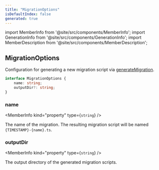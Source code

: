 ```yaml
---
title: "MigrationOptions"
isDefaultIndex: false
generated: true
---
```

<!-- This file was generated from the Vendure source. Do not modify. Instead, re-run the "docs:build" script -->
import MemberInfo from '@site/src/components/MemberInfo';
import GenerationInfo from '@site/src/components/GenerationInfo';
import MemberDescription from '@site/src/components/MemberDescription';


## MigrationOptions

<GenerationInfo sourceFile="packages/core/src/migrate.ts" sourceLine="19" packageName="@bb-vendure/core" />

Configuration for generating a new migration script via <a href='/reference/typescript-api/migration/generate-migration#generatemigration'>generateMigration</a>.

```ts title="Signature"
interface MigrationOptions {
    name: string;
    outputDir?: string;
}
```

<div className="members-wrapper">

### name

<MemberInfo kind="property" type={`string`}   />

The name of the migration. The resulting migration script will be named
`{TIMESTAMP}-{name}.ts`.
### outputDir

<MemberInfo kind="property" type={`string`}   />

The output directory of the generated migration scripts.


</div>

